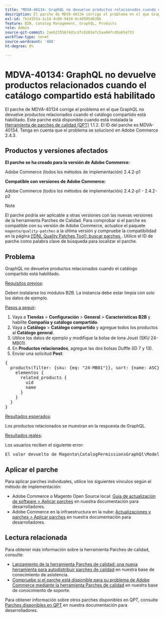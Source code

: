 ```yaml
---
title: "MDVA-40134: GraphQL no devuelve productos relacionados cuando el catálogo compartido está habilitado"
description: El parche de MDVA-40134 corrige el problema en el que GraphQL no devuelve productos relacionados cuando el catálogo compartido está habilitado. Este parche está disponible cuando está instalada la [Quality Patches Tool (QPT)](/help/announcements/adobe-commerce-announcements/magento-quality-patches-released-new-tool-to-self-serve-quality-patches.md) 1.1.2. El ID del parche es MDVA-40134. Tenga en cuenta que el problema se solucionó en Adobe Commerce 2.4.3.
exl-id: 7b14355a-1c14-4c80-9426-6c40505d638b
feature: B2B, Catalog Management, GraphQL, Products
role: Admin
source-git-commit: 2aeb2355b74d1cdfc62b5e7c5aa04fcd0a654733
workflow-type: tm+mt
source-wordcount: '488'
ht-degree: 0%

---
```


# MDVA-40134: GraphQL no devuelve productos relacionados cuando el catálogo compartido está habilitado

El parche de MDVA-40134 corrige el problema en el que GraphQL no devuelve productos relacionados cuando el catálogo compartido está habilitado. Este parche está disponible cuando está instalada la [Herramienta de parches de calidad (QPT)](/help/announcements/adobe-commerce-announcements/magento-quality-patches-released-new-tool-to-self-serve-quality-patches.md) 1.1.2. El ID del parche es MDVA-40134. Tenga en cuenta que el problema se solucionó en Adobe Commerce 2.4.3.

## Productos y versiones afectados

**El parche se ha creado para la versión de Adobe Commerce:**

Adobe Commerce (todos los métodos de implementación) 2.4.2-p1

**Compatible con versiones de Adobe Commerce:**

Adobe Commerce (todos los métodos de implementación) 2.4.2-p1 - 2.4.2-p2

>[!NOTE]
>
>El parche podría ser aplicable a otras versiones con las nuevas versiones de la herramienta Parches de Calidad. Para comprobar si el parche es compatible con su versión de Adobe Commerce, actualice el paquete `magento/quality-patches` a la última versión y compruebe la compatibilidad en la página [[!DNL Quality Patches Tool]: buscar parches ](https://experienceleague.adobe.com/tools/commerce-quality-patches/index.html). Utilice el ID de parche como palabra clave de búsqueda para localizar el parche.

## Problema

GraphQL no devuelve productos relacionados cuando el catálogo compartido está habilitado.

<u>Requisitos previos</u>:

Deben instalarse los módulos B2B.
La instancia debe estar limpia con solo los datos de ejemplo.

<u>Pasos a seguir</u>:

1. Vaya a **Tiendas** > **Configuración** > **General** > **Características B2B** y habilite **Compañía y catálogo compartido**.
1. Vaya a **Catálogo** > **Catálogo compartido** y agregue todos los productos al **Catálogo general**.
1. Utilice los datos de ejemplo y modifique la bolsa de lona Joust (SKU 24-MB01).
1. En **Productos relacionados**, agregue las dos bolsas Duffle (ID 7 y 13).
1. Enviar una solicitud **Post**:

<pre>{
  products(filter: {sku: {eq: "24-MB01"}}, sort: {name: ASC}) {
    elementos {
      related_products {
        uid
        name
      }
    }
  }
}</pre>

<u>Resultados esperados</u>:

Los productos relacionados se muestran en la respuesta de GraphQL.

<u>Resultados reales</u>:

Los usuarios reciben el siguiente error:

<pre>El valor devuelto de Magento\CatalogPermissionsGraphQl\Model\Store\StoreProcessor::getStoreId() debe ser del tipo int, null devuelto {"exception":"[object] (GraphQL\\Error\\Error(code: 0): El valor devuelto de Magento\\CatalogPermissionsGraphQl\\Model\\Store\\StoreProcessor::getStoreId() debe ser del tipo int, null devuelto </pre>

## Aplicar el parche

Para aplicar parches individuales, utilice los siguientes vínculos según el método de implementación:

* Adobe Commerce o Magento Open Source local: [Guía de actualización de software > Aplicar parches](https://experienceleague.adobe.com/en/docs/commerce-operations/tools/quality-patches-tool/usage) en nuestra documentación para desarrolladores.
* Adobe Commerce en la infraestructura en la nube: [Actualizaciones y parches > Aplicar parches](https://experienceleague.adobe.com/en/docs/commerce-cloud-service/user-guide/develop/upgrade/apply-patches) en nuestra documentación para desarrolladores.

## Lectura relacionada

Para obtener más información sobre la herramienta Parches de calidad, consulte:

* [Lanzamiento de la herramienta Parches de calidad: una nueva herramienta para autodistribuir parches de calidad](/help/announcements/adobe-commerce-announcements/magento-quality-patches-released-new-tool-to-self-serve-quality-patches.md) en nuestra base de conocimiento de asistencia.
* [Compruebe si el parche está disponible para su problema de Adobe Commerce mediante la herramienta Parches de calidad](/help/support-tools/patches-available-in-qpt-tool/check-patch-for-magento-issue-with-magento-quality-patches.md) en nuestra base de conocimiento de soporte.

Para obtener información sobre otros parches disponibles en QPT, consulte [Parches disponibles en QPT](https://experienceleague.adobe.com/tools/commerce-quality-patches/index.html) en nuestra documentación para desarrolladores.
